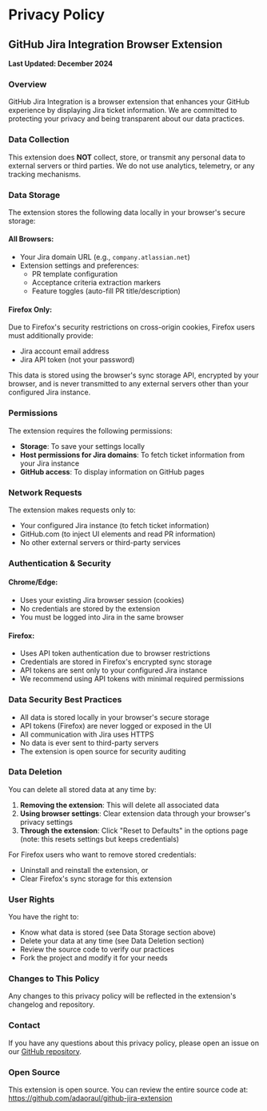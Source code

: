 # Privacy Policy

## GitHub Jira Integration Browser Extension

**Last Updated: December 2024**

### Overview

GitHub Jira Integration is a browser extension that enhances your GitHub experience by displaying Jira ticket information. We are committed to protecting your privacy and being transparent about our data practices.

### Data Collection

This extension does **NOT** collect, store, or transmit any personal data to external servers or third parties. We do not use analytics, telemetry, or any tracking mechanisms.

### Data Storage

The extension stores the following data locally in your browser's secure storage:

#### All Browsers:
- Your Jira domain URL (e.g., `company.atlassian.net`)
- Extension settings and preferences:
  - PR template configuration
  - Acceptance criteria extraction markers
  - Feature toggles (auto-fill PR title/description)

#### Firefox Only:
Due to Firefox's security restrictions on cross-origin cookies, Firefox users must additionally provide:
- Jira account email address
- Jira API token (not your password)

This data is stored using the browser's sync storage API, encrypted by your browser, and is never transmitted to any external servers other than your configured Jira instance.

### Permissions

The extension requires the following permissions:

- **Storage**: To save your settings locally
- **Host permissions for Jira domains**: To fetch ticket information from your Jira instance
- **GitHub access**: To display information on GitHub pages

### Network Requests

The extension makes requests only to:

- Your configured Jira instance (to fetch ticket information)
- GitHub.com (to inject UI elements and read PR information)
- No other external servers or third-party services

### Authentication & Security

#### Chrome/Edge:
- Uses your existing Jira browser session (cookies)
- No credentials are stored by the extension
- You must be logged into Jira in the same browser

#### Firefox:
- Uses API token authentication due to browser restrictions
- Credentials are stored in Firefox's encrypted sync storage
- API tokens are sent only to your configured Jira instance
- We recommend using API tokens with minimal required permissions

### Data Security Best Practices

- All data is stored locally in your browser's secure storage
- API tokens (Firefox) are never logged or exposed in the UI
- All communication with Jira uses HTTPS
- No data is ever sent to third-party servers
- The extension is open source for security auditing

### Data Deletion

You can delete all stored data at any time by:

1. **Removing the extension**: This will delete all associated data
2. **Using browser settings**: Clear extension data through your browser's privacy settings
3. **Through the extension**: Click "Reset to Defaults" in the options page (note: this resets settings but keeps credentials)

For Firefox users who want to remove stored credentials:
- Uninstall and reinstall the extension, or
- Clear Firefox's sync storage for this extension

### User Rights

You have the right to:
- Know what data is stored (see Data Storage section above)
- Delete your data at any time (see Data Deletion section)
- Review the source code to verify our practices
- Fork the project and modify it for your needs

### Changes to This Policy

Any changes to this privacy policy will be reflected in the extension's changelog and repository.

### Contact

If you have any questions about this privacy policy, please open an issue on our [GitHub repository](https://github.com/adaoraul/github-jira-extension/issues).

### Open Source

This extension is open source. You can review the entire source code at: https://github.com/adaoraul/github-jira-extension
